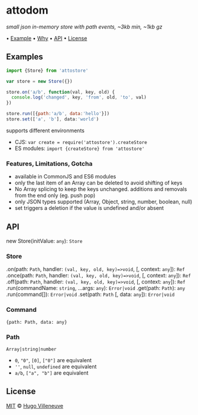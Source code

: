 # attodom

*small json in-memory store with path events, ~3kb min, ~1kb gz*

• [Example](#example) • [Why](#why) • [API](#api) • [License](#license)

## Examples

```javascript
import {Store} from 'attostore'

var store = new Store({})

store.on('a/b', function(val, key, old) {
  console.log('changed', key, 'from', old, 'to', val)
})

store.run([{path:'a/b', data:'hello'}])
store.set(['a', 'b'], data:'world')
```

supports different environments
* CJS: `var create = require('attostore').createStore`
* ES modules: `import {createStore} from 'attostore'`


### Features, Limitations, Gotcha

* available in CommonJS and ES6 modules
* only the last item of an Array can be deleted to avoid shifting of keys
* No Array splicing to keep the keys unchanged. additions and removals from the end only (eg. push pop)
* only JSON types supported (Array, Object, string, number, boolean, null)
* set triggers a deletion if the value is undefined and/or absent


## API

new Store(initValue: `any`): `Store`

### Store

.on(path: `Path`, handler: `(val, key, old, key)=>void`, [, context: `any`]): `Ref`
.once(path: `Path`, handler: `(val, key, old, key)=>void`, [, context: `any`]): `Ref`
.off(path: `Path`, handler: `(val, key, old, key)=>void`, [, context: `any`]): `Ref`
.run(commandName: `string`, ...args: `any`): `Error|void`
.get(path: `Path`): `any`
.run(command[]): `Error|void`
.set(path: `Path` [, data: `any`]): `Error|void`


### Command

`{path: Path, data: any}`


### Path

`Array|string|number`
* `0`, `"0"`, `[0]`, `["0"]` are equivalent
* `''`, `null`, `undefined` are equivalent
* `a/b`, `["a", "b"]` are equivalent

## License

[MIT](http://www.opensource.org/licenses/MIT) © [Hugo Villeneuve](https://github.com/hville)
